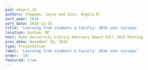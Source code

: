 ```yaml
---
pid: wksprs_33
authors: Chapman, Joyce and Zoss, Angela M.
sort_year: 2018
sort_date: 2018-11-16
title: 'Learning from students & faculty: 2018 user surveys'
location: Durham, NC
host: Duke University Library Advisory Board Fall 2018 Meeting
pres_date: November 16, 2018
type: Presentation
label: 'Learning from students & faculty: 2018 user surveys'
order: '14'
featured: true
---
```

